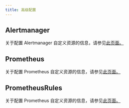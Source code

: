 ```yaml
---
title: 高级配置
---
```


## Alertmanager

关于配置 Alertmanager 自定义资源的信息，请参见[此页面。](./alertmanager/)

## Prometheus

关于配置 Prometheus 自定义资源的信息，请参见[此页面。](./prometheus/)

## PrometheusRules

关于配置 Prometheus 自定义资源的信息，请参见[此页面。](./prometheusrules/)
